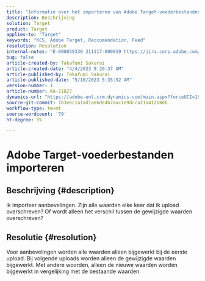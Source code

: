 ```yaml
---
title: "Informatie over het importeren van Adobe Target-voederbestanden"
description: Beschrijving
solution: Target
product: Target
applies-to: "Target"
keywords: "KCS, Adobe Target, Reccomandation, Feed"
resolution: Resolution
internal-notes: "E-000859330 211117-000019 https://jira.corp.adobe.com/browse/RECS-5411"
bug: false
article-created-by: Takafumi Sakurai
article-created-date: "4/4/2023 9:20:37 AM"
article-published-by: Takafumi Sakurai
article-published-date: "5/10/2023 5:35:52 AM"
version-number: 1
article-number: KA-21827
dynamics-url: "https://adobe-ent.crm.dynamics.com/main.aspx?forceUCI=1&pagetype=entityrecord&etn=knowledgearticle&id=85cc9bf4-c9d2-ed11-a7c7-6045bd006ce9"
source-git-commit: 1b3e6c1a1ad1aebde4b7aac1e9dcca21a412b8d6
workflow-type: tm+mt
source-wordcount: '79'
ht-degree: 3%

---
```


# Adobe Target-voederbestanden importeren

## Beschrijving {#description}

Ik importeer aanbevelingen. Zijn alle waarden elke keer dat ik upload overschreven? Of wordt alleen het verschil tussen de gewijzigde waarden overschreven?

## Resolutie {#resolution}


Voor aanbevelingen worden alle waarden alleen bijgewerkt bij de eerste upload. Bij volgende uploads worden alleen de gewijzigde waarden bijgewerkt. Met andere woorden, alleen de nieuwe waarden worden bijgewerkt in vergelijking met de bestaande waarden.

